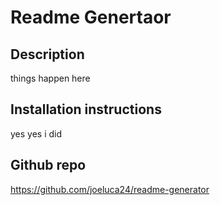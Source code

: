# Readme Genertaor

## Description

things happen here

## Installation instructions

yes yes i did 

## Github repo

https://github.com/joeluca24/readme-generator

